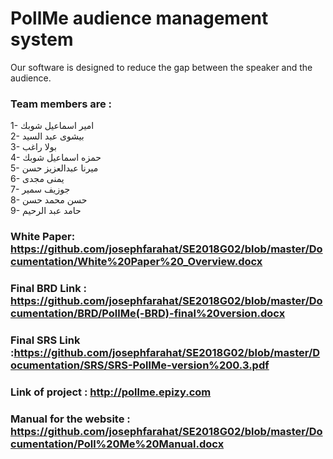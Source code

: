 # PollMe audience management system 


 Our software is designed to reduce the gap between the speaker and the audience.


### Team members are : 
1- امير اسماعيل شوبك    
2- بيشوى عبد السيد    
3- بولا راغب   
4- حمزه اسماعيل شوبك   
5- ميرنا عبدالعزيز حسن       
6- يمنى مجدى   
7- جوزيف سمير    
8- حسن محمد حسن   
9- حامد عبد الرحيم   

### White Paper: https://github.com/josephfarahat/SE2018G02/blob/master/Documentation/White%20Paper%20_Overview.docx
### Final BRD Link : https://github.com/josephfarahat/SE2018G02/blob/master/Documentation/BRD/PollMe(-BRD)-final%20version.docx
### Final SRS Link :https://github.com/josephfarahat/SE2018G02/blob/master/Documentation/SRS/SRS-PollMe-version%200.3.pdf
### Link of project : http://pollme.epizy.com
### Manual for the website : https://github.com/josephfarahat/SE2018G02/blob/master/Documentation/Poll%20Me%20Manual.docx

